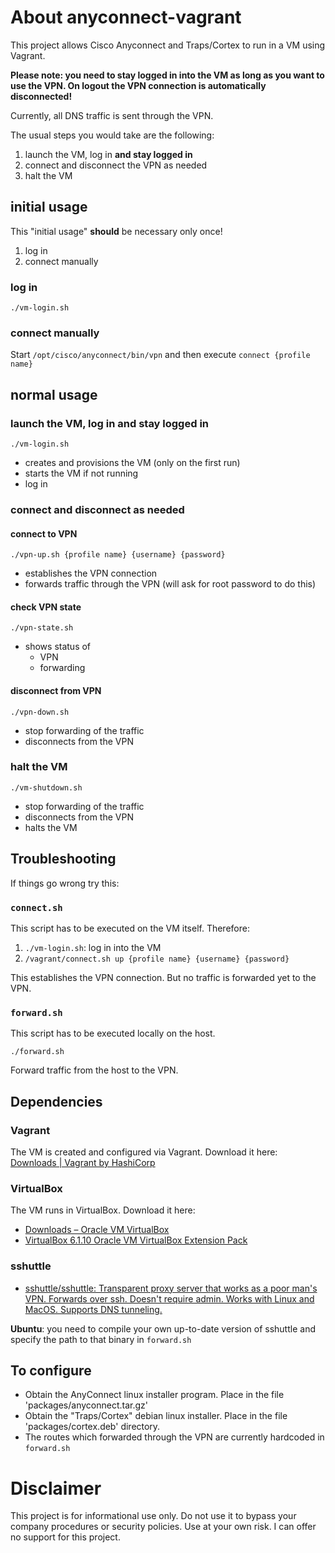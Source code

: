# About anyconnect-vagrant
This project allows Cisco Anyconnect and Traps/Cortex to run in a VM using Vagrant.

**Please note: you need to stay logged in into the VM as long as you want to use the VPN.
On logout the VPN connection is automatically disconnected!** 

Currently, all DNS traffic is sent through the VPN.

The usual steps you would take are the following:

1. launch the VM, log in **and stay logged in**
1. connect and disconnect the VPN as needed
1. halt the VM

## initial usage

This "initial usage" **should** be necessary only once!

1. log in
1. connect manually

### log in

`./vm-login.sh`

### connect manually

Start `/opt/cisco/anyconnect/bin/vpn` and then execute `connect {profile name}` 

## normal usage

### launch the VM, log in and stay logged in

`./vm-login.sh`

* creates and provisions the VM (only on the first run)
* starts the VM if not running
* log in

### connect and disconnect as needed

#### connect to VPN

`./vpn-up.sh {profile name} {username} {password}`

* establishes the VPN connection
* forwards traffic through the VPN (will ask for root password to do this)

#### check VPN state

`./vpn-state.sh`

* shows status of
  * VPN
  * forwarding

#### disconnect from VPN

`./vpn-down.sh`

* stop forwarding of the traffic
* disconnects from the VPN

### halt the VM

`./vm-shutdown.sh`

* stop forwarding of the traffic
* disconnects from the VPN
* halts the VM

## Troubleshooting

If things go wrong try this:

### `connect.sh`

This script has to be executed on the VM itself. Therefore:

1. `./vm-login.sh`: log in into the VM
1. `/vagrant/connect.sh up {profile name} {username} {password}`

This establishes the VPN connection. But no traffic is forwarded yet to the VPN.

### `forward.sh`

This script has to be executed locally on the host.

`./forward.sh`

Forward traffic from the host to the VPN. 

## Dependencies

### Vagrant

The VM is created and configured via Vagrant. Download it here: [Downloads | Vagrant by HashiCorp](https://www.vagrantup.com/downloads.html)

### VirtualBox

The VM runs in VirtualBox. Download it here:

* [Downloads – Oracle VM VirtualBox](https://www.virtualbox.org/wiki/Downloads)
* [VirtualBox 6.1.10 Oracle VM VirtualBox Extension Pack](https://www.virtualbox.org/wiki/Downloads#VirtualBox6.1.10OracleVMVirtualBoxExtensionPack)

### sshuttle

* [sshuttle/sshuttle: Transparent proxy server that works as a poor man's VPN. Forwards over ssh. Doesn't require admin. Works with Linux and MacOS. Supports DNS tunneling.](https://github.com/sshuttle/sshuttle)

**Ubuntu**: you need to compile your own up-to-date version of sshuttle and specify the path to that binary 
in `forward.sh`

## To configure

* Obtain the AnyConnect linux installer program. Place in the file 'packages/anyconnect.tar.gz'
* Obtain the "Traps/Cortex" debian linux installer. Place in the file 'packages/cortex.deb' directory. 
* The routes which forwarded through the VPN are currently hardcoded in `forward.sh`

# Disclaimer

This project is for informational use only. Do not use it to bypass your company procedures or security policies. 
Use at your own risk. I can offer no support for this project. 
